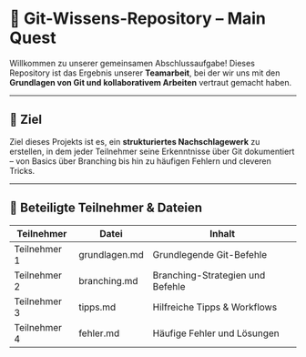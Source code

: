 # 🧩 Git-Wissens-Repository – Main Quest

Willkommen zu unserer gemeinsamen Abschlussaufgabe! Dieses Repository ist das Ergebnis unserer **Teamarbeit**, bei der wir uns mit den **Grundlagen von Git und kollaborativem Arbeiten** vertraut gemacht haben.

---

## 🧭 Ziel

Ziel dieses Projekts ist es, ein **strukturiertes Nachschlagewerk** zu erstellen, in dem jeder Teilnehmer seine Erkenntnisse über Git dokumentiert – von Basics über Branching bis hin zu häufigen Fehlern und cleveren Tricks.

---

## 👥 Beteiligte Teilnehmer & Dateien

| Teilnehmer | Datei              | Inhalt                            |
|------------|--------------------|------------------------------------|
| Teilnehmer 1 | grundlagen.md     | Grundlegende Git-Befehle          |
| Teilnehmer 2 | branching.md      | Branching-Strategien und Befehle  |
| Teilnehmer 3 | tipps.md          | Hilfreiche Tipps & Workflows      |
| Teilnehmer 4 | fehler.md         | Häufige Fehler und Lösungen       |
